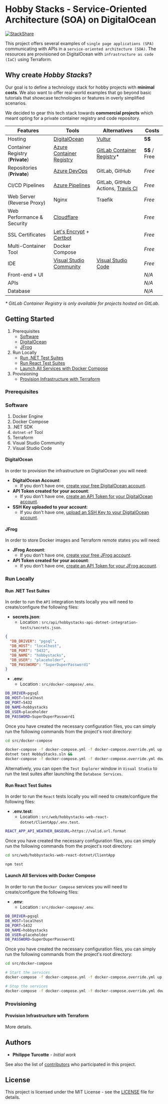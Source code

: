 # Hobby Stacks - Service-Oriented Architecture (SOA) on DigitalOcean

[![StackShare](http://img.shields.io/badge/tech-stack-0690fa.svg?style=flat)](https://stackshare.io/PhiltasticGuy/hobbystacks)

This project offers several examples of `single page applications (SPA)` communicating with APIs in a `service-oriented architecture (SOA)`. The resources are provisioned on DigitalOcean with `infrastructure as code (IaC)` using Terraform.

## Why create *Hobby Stacks*?

Our goal is to define a technology stack for hobby projects with **minimal costs**. We also want to offer real-world examples that go beyond basic tutorials that showcase technologies or features in overly simplified scenarios.

We decided to gear this tech stack towards **commercial projects** which meant opting for a private container registry and code repository.

| Features                         | Tools                                  | Alternatives       | Costs |
| -------------------------------- | -------------------------------------- | ------------------ | ----- |
| Hosting                          | [DigitalOcean](https://www.digitalocean.com/pricing/#Compute) | [Vultur](https://www.vultr.com/products/cloud-compute/#pricing) | **5$**    |
| Container Registry (**Private**) | [Azure Container Registry](https://azure.microsoft.com/en-ca/services/container-registry/) | [GitLab Container Registry](https://docs.gitlab.com/ee/user/project/container_registry.html)* | **5$** / Free |
| Repositories (**Private**)       | [Azure DevOps](https://azure.microsoft.com/en-ca/services/devops/git-repos/) | GitLab, GitHub      | *Free*  |
| CI/CD Pipelines                  | [Azure Pipelines](https://azure.microsoft.com/en-ca/services/devops/pipelines/) | GitLab, GitHub Actions, [Travis CI](https://travis-ci.com/plans/) | *Free*  |
| Web Server (Reverse Proxy)       | Nginx                                  | Traefik            | *Free*  |
| Web Performance & Security       | [Cloudflare](https://www.cloudflare.com/plans/#compare-features) | | *Free*  |
| SSL Certificates                 | [Let's Encrypt](https://letsencrypt.org/about/) + [Certbot](https://certbot.eff.org/about/) | | *Free*  |
| Multi-Container Tool             | Docker Compose                         |                    | *Free*  |
| IDE                              | [Visual Studio Community](https://visualstudio.microsoft.com/vs/community/) | [Visual Studio Code](https://code.visualstudio.com/) | *Free*  |
| Front-end + UI                   |                                        |                    | *N/A*  |
| APIs                             |                                        |                    | *N/A*  |
| Database                         |                                        |                    | *N/A*  |

*\* GitLab Container Registry is only available for projects hosted on GitLab.*

## Getting Started

1. Prerequisites
    - [Software](#software)
    - [DigitalOcean](#digitalocean)
    - [JFrog](#jfrog)
2. Run Locally
    - [Run .NET Test Suites](#run-net-test-suites)
    - [Run React Test Suites](#run-react-test-suites)
    - [Launch All Services with Docker Compose](#launch-all-services-with-docker-compose)
3. Provisioning
    - [Provision Infrastructure with Terraform](#provision-infrastructure-with-terraform)

### Prerequisites

### Software

1. Docker Engine
2. Docker Compose
3. .NET SDK
4. `dotnet-ef` Tool
5. Terraform
6. Visual Studio Community
7. Visual Studio Code

#### DigitalOcean

In order to provision the infrastructure on DigitalOcean you will need:

- **DigitalOcean Account**:
  - If you don't have one, [create your free DigitalOcean account](https://www.digitalocean.com/products/droplets/).
- **API Token created for your account**:
  - If you don't have one, [create an API Token for your DigitalOcean account](https://docs.digitalocean.com/reference/api/create-personal-access-token/).
- **SSH Key uploaded to your account**:
  - If you don't have one, [upload an SSH Key to your DigitalOcean account](https://docs.digitalocean.com/products/droplets/how-to/add-ssh-keys/to-team/).

#### JFrog

In order to store Docker images and Terraform remote states you will need:

- **JFrog Account**:
  - If you don't have one, [create your free JFrog account](https://www.digitalocean.com/products/droplets/).
- **API Token created for your account**:
  - If you don't have one, [create an API Token for your JFrog account](https://docs.digitalocean.com/reference/api/create-personal-access-token/).

### Run Locally

#### Run .NET Test Suites

In order to run the `API` integration tests locally you will need to create/configure the following files:

- **secrets.json**:
  - Location : `src/api/hobbystacks-api-dotnet-integration-tests/secrets.json`.

```json
{
  "DB_DRIVER": "pgsql",
  "DB_HOST": "localhost",
  "DB_PORT": "5432",
  "DB_NAME": "hobbystacks",
  "DB_USER": "placeholder",
  "DB_PASSWORD": "SuperDuperPassword1"
}
```

- **.env**:
  - Location : `src/docker-compose/.env`.

```bash
DB_DRIVER=pgsql
DB_HOST=localhost
DB_PORT=5432
DB_NAME=hobbystacks
DB_USER=placeholder
DB_PASSWORD=SuperDuperPassword1
```

Once you have created the necessary configuration files, you can simply run the following commands from the project's root directory:

```bash
cd src/docker-compose

docker-compose -f docker-compose.yml -f docker-compose.override.yml up -d db &&
dotnet test HobbyStacks.sln &&
docker-compose -f docker-compose.yml -f docker-compose.override.yml down
```

Alternatively, you can open the `Test Explorer` window in `Visual Studio` to run the test suites after launching the `Database Services`.

#### Run React Test Suites

In order to run the `React` tests locally you will need to create/configure the following files:

- **.env.test**:
  - Location : `src/web/hobbystacks-web-react-dotnet/ClientApp/.env.test`.

```bash
REACT_APP_API_WEATHER_BASEURL=https://valid.url.format
```

Once you have created the necessary configuration files, you can simply run the following commands from the project's root directory:

```bash
cd src/web/hobbystacks-web-react-dotnet/ClientApp

npm test
```

#### Launch All Services with Docker Compose

In order to run the `Docker Compose` services you will need to create/configure the following files:

- **.env**:
  - Location : `src/docker-compose/.env`.

```bash
DB_DRIVER=pgsql
DB_HOST=localhost
DB_PORT=5432
DB_NAME=hobbystacks
DB_USER=placeholder
DB_PASSWORD=SuperDuperPassword1
```

Once you have created the necessary configuration files, you can simply run the following commands from the project's root directory:

```bash
cd src/docker-compose

# Start the services
docker-compose -f docker-compose.yml -f docker-compose.override.yml up -d

# Stop the services
docker-compose -f docker-compose.yml -f docker-compose.override.yml down
```

<!-- ### Azure DevOps

#### Prerequisites (Azure DevOps)

In order to use all of the tools in this stack you will need:

- **Azure DevOps Services Organization**:
  - If you don't have one, [create your free Azure DevOps Services account](https://aka.ms/SignupAzureDevOps).
- **Azure Account and Subscription**: You will need an active Azure account and subscription to provision the private Azure Container Registry.
  - If you don't have one, [create your free Azure account](https://azure.microsoft.com/en-us/free/);
  - If you have an active *Visual Studio subscription*, you are entitled to free Azure credit every month. You can refer to this [link](https://azure.microsoft.com/en-us/pricing/member-offers/msdn-benefits-details/) to read more about the offer and how to start using your monthly Azure credit.

#### Fork Project in Azure DevOps

More details.

#### Provision Azure Container Registry

For convenience, the steps to provision the Azure Container Registry have been scripted in PowerShell. The `provisionContainerRegistry.ps1` script can be found under `/src/infrastructure` in the [Azure DevOps repository](https://dev.azure.com/PhiltasticGuy/_git/aspnetcore-react-hobby-tech-stack).

In order to run the PowerShell script, you will need to [install the Azure CLI](https://docs.microsoft.com/en-us/cli/azure/install-azure-cli?view=azure-cli-latest). You can refer to [Microsoft's quickstart guide](https://docs.microsoft.com/en-us/azure/container-registry/container-registry-get-started-azure-cli) to learn more about the commands used in the script.

```PowerShell
.\provisionContainerRegistry.ps1 -resourceGroupName "hobbystacks-rg" -resourceGroupLocation "EastUS" -containerRegistryName "hobbystacksRegistry" -containerRegistrySku "Basic"
```

#### Update Deployment Files

1. Docker Compose
    - Azure Container Registry
1. Nginx
    - server_name
    - ssl_certificate
    - ssl_Certificate_key

More details.

#### Configure Service Connections

1. Docker Registry
    - Azure Container Registry
1. SSH
    - DigitalOcean

More details.

#### Create Azure Pipelines

1. Build
    - YAML
1. Release
    - Enable CD.
    - Add Copy files over SSH step.
    - Add SSH step.

More details.

#### Configure variables in Azure Pipelines

1. Secret Variables
    - Azure Container Registry - Username
    - Azure Container Registry - Password
1. Variables
    - Certbot - Domains
    - Certbot - Main Domain
    - Certbot - Email
    - Certbot - Data Path

More details.

#### Setup Project in Azure DevOps (Azure DevOps Demo Template)

More details.

### Deployment

#### Create Build from Azure DevOps

More details.

#### View Results in Browser

More details. -->

### Provisioning

#### Provision Infrastructure with Terraform

More details.

## Authors

- **Philippe Turcotte** - *Initial work*

See also the list of [contributors](https://github.com/hobbystacks/baseline-digitalocean/graphs/contributors) who participated in this project.

## License

This project is licensed under the MIT License - see the [LICENSE](LICENSE) file for details.
